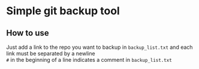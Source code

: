 # Simple git backup tool
## How to use
Just add a link to the repo you want to backup in `backup_list.txt` and each link must be separated by a newline  
`#` in the beginning of a line indicates a comment in `backup_list.txt`